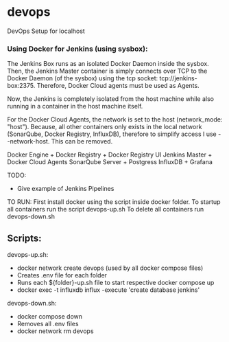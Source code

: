 # devops
DevOps Setup for localhost

### Using Docker for Jenkins (using sysbox):
The Jenkins Box runs as an isolated Docker Daemon inside the sysbox. Then, the Jenkins Master container is simply connects over TCP to the Docker Daemon (of the sysbox) using the tcp socket: tcp://jenkins-box:2375. Therefore, Docker Cloud agents must be used as Agents.

Now, the Jenkins is completely isolated from the host machine while also running in a container in the host machine itself.

For the Docker Cloud Agents, the network is set to the host (network_mode: "host"). Because, all other containers only exists in the local network (SonarQube, Docker Registry, InfluxDB), therefore to simplify access I use --network-host. This can be removed.

Docker Engine + Docker Registry + Docker Registry UI
Jenkins Master + Docker Cloud Agents
SonarQube Server + Postgress
InfluxDB + Grafana

TODO: 
- Give example of Jenkins Pipelines

TO RUN:
First install docker using the script inside docker folder. 
To startup all containers run the script devops-up.sh
To delete all containers run devops-down.sh


## Scripts:

devops-up.sh:
- docker network create devops (used by all docker compose files)
- Creates .env file for each folder
- Runs each ${folder}-up.sh file to start respective docker compose up
- docker exec -t influxdb influx -execute 'create database jenkins'

devops-down.sh:
- docker compose down
- Removes all .env files
- docker network rm devops